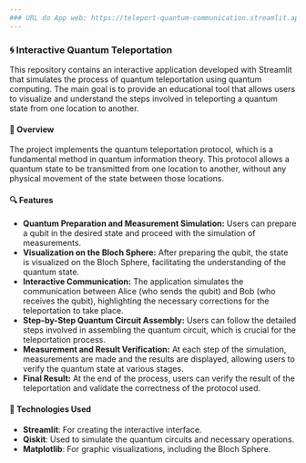 ```yaml
---
### URL do App web: https://teleport-quantum-communication.streamlit.app/
---
```


### 🌀 Interactive Quantum Teleportation

This repository contains an interactive application developed with Streamlit that simulates the process of quantum teleportation using quantum computing. The main goal is to provide an educational tool that allows users to visualize and understand the steps involved in teleporting a quantum state from one location to another.

#### 📜 Overview

The project implements the quantum teleportation protocol, which is a fundamental method in quantum information theory. This protocol allows a quantum state to be transmitted from one location to another, without any physical movement of the state between those locations.

#### 🔍 Features

- **Quantum Preparation and Measurement Simulation:** Users can prepare a qubit in the desired state and proceed with the simulation of measurements.
- **Visualization on the Bloch Sphere:** After preparing the qubit, the state is visualized on the Bloch Sphere, facilitating the understanding of the quantum state.
- **Interactive Communication:** The application simulates the communication between Alice (who sends the qubit) and Bob (who receives the qubit), highlighting the necessary corrections for the teleportation to take place.
- **Step-by-Step Quantum Circuit Assembly:** Users can follow the detailed steps involved in assembling the quantum circuit, which is crucial for the teleportation process.
- **Measurement and Result Verification:** At each step of the simulation, measurements are made and the results are displayed, allowing users to verify the quantum state at various stages.
- **Final Result:** At the end of the process, users can verify the result of the teleportation and validate the correctness of the protocol used.

#### 🔧 Technologies Used

- **Streamlit**: For creating the interactive interface.
- **Qiskit**: Used to simulate the quantum circuits and necessary operations.
- **Matplotlib**: For graphic visualizations, including the Bloch Sphere.
